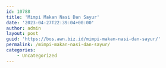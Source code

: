 ```yaml
---
id: 10788
title: 'Mimpi Makan Nasi Dan Sayur'
date: '2023-04-27T22:39:04+00:00'
author: admin
layout: post
guid: 'https://bos.awn.biz.id/mimpi-makan-nasi-dan-sayur/'
permalink: /mimpi-makan-nasi-dan-sayur/
categories:
    - Uncategorized
---
```


